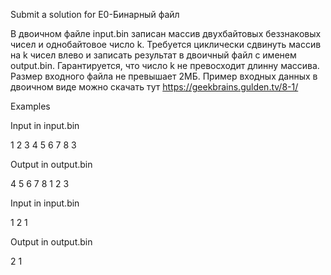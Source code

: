 Submit a solution for E0-Бинарный файл

В двоичном файле input.bin записан массив двухбайтовых беззнаковых чисел и однобайтовое число k.
Требуется циклически сдвинуть массив на k чисел влево и записать результат в двоичный файл с именем output.bin.
Гарантируется, что число k не превосходит длинну массива. Размер входного файла не превышает 2МБ.
Пример входных данных в двоичном виде можно скачать тут https://geekbrains.gulden.tv/8-1/

Examples

Input in input.bin

1 2 3 4 5 6 7 8 3

Output in output.bin

4 5 6 7 8 1 2 3

Input in input.bin

1 2 1

Output in output.bin

2 1